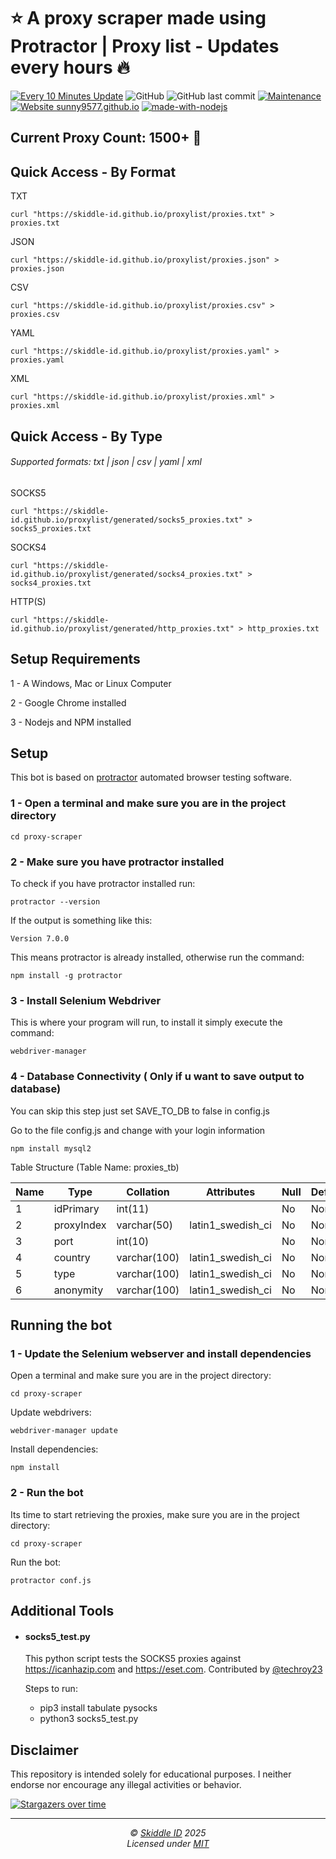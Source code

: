 # ⭐️ A proxy scraper made using Protractor | Proxy list - Updates every hours 🔥

[![Every 10 Minutes Update](https://github.com/Skiddle-ID/proxylist/actions/workflows/nodejs.yml/badge.svg?branch=master)](https://github.com/Skiddle-ID/proxylist/actions/workflows/nodejs.yml)
![GitHub](https://img.shields.io/github/license/Skiddle-ID/proxylist)
![GitHub last commit](https://img.shields.io/github/last-commit/Skiddle-ID/proxylist)
[![Maintenance](https://img.shields.io/badge/Maintained%3F-yes-green.svg)](https://GitHub.com/Skiddle-ID/proxylist/graphs/commit-activity)
[![Website sunny9577.github.io](https://img.shields.io/website-up-down-green-red/http/github.io.svg)](https://sunny9577.github.io/)
[![made-with-nodejs](https://img.shields.io/badge/Made%20with-Nodejs-green.svg)](https://www.nodejs.org/)

<!-- dynamic-count-start -->
## Current Proxy Count: 1500+ 🚀
<!-- dynamic-count-end -->


## Quick Access - By Format


TXT

    curl "https://skiddle-id.github.io/proxylist/proxies.txt" > proxies.txt

JSON

    curl "https://skiddle-id.github.io/proxylist/proxies.json" > proxies.json

CSV

    curl "https://skiddle-id.github.io/proxylist/proxies.csv" > proxies.csv

YAML


    curl "https://skiddle-id.github.io/proxylist/proxies.yaml" > proxies.yaml

XML


    curl "https://skiddle-id.github.io/proxylist/proxies.xml" > proxies.xml

## Quick Access - By Type
###### Supported formats: txt | json | csv | yaml | xml

SOCKS5

    curl "https://skiddle-id.github.io/proxylist/generated/socks5_proxies.txt" > socks5_proxies.txt


SOCKS4

    curl "https://skiddle-id.github.io/proxylist/generated/socks4_proxies.txt" > socks4_proxies.txt

HTTP(S)

    curl "https://skiddle-id.github.io/proxylist/generated/http_proxies.txt" > http_proxies.txt


## Setup Requirements
1 - A Windows, Mac or Linux Computer

2 - Google Chrome installed

3 - Nodejs and NPM installed

## Setup
This bot is based on [protractor](https://www.protractortest.org/#/) automated browser testing software.
### 1 - Open a terminal and make sure you are in the project directory
	cd proxy-scraper

### 2 - Make sure you have protractor installed
To check if you have protractor installed run:

	protractor --version

If the output is something like this:

	Version 7.0.0

This means protractor is already installed, otherwise run the command:

	npm install -g protractor

### 3 - Install Selenium Webdriver
This is where your program will run, to install it simply execute the command:

	webdriver-manager

### 4 - Database Connectivity ( Only if u want to save output to database)
You can skip this step just set SAVE_TO_DB to false in config.js

Go to the file config.js and change with your login information

	npm install mysql2
	
Table Structure (Table Name: proxies_tb)
		
|Name|Type|Collation|Attributes|Null|Default|Comments|Extra|
|----|----|---------|----------|----|-------|--------|-----|
|1	|idPrimary	|int(11)	|		|No	|None		|AUTO_INCREMENT
|2	|proxyIndex	|varchar(50)	|latin1_swedish_ci		|No	|None		
|3	|port	|int(10)		|	|No	|None		
|4	|country	|varchar(100)	|latin1_swedish_ci		|No	|None		
|5	|type	|varchar(100)	|latin1_swedish_ci		|No	|None		
|6	|anonymity	|varchar(100)	|latin1_swedish_ci		|No	|None	

## Running the bot

### 1 - Update the Selenium webserver and install dependencies
Open a terminal and make sure you are in the project directory:
	
	cd proxy-scraper
	
Update webdrivers:

	webdriver-manager update
	
Install dependencies:

	npm install
	
### 2 - Run the bot
Its time to start retrieving the proxies, make sure you are in the project directory:
	
	cd proxy-scraper
	
Run the bot:

	protractor conf.js

## Additional Tools

- #### socks5_test.py
	
	This python script tests the SOCKS5 proxies against https://icanhazip.com and https://eset.com. Contributed by [@techroy23](https://www.github.com/techroy23)

	Steps to run:
	- pip3 install tabulate pysocks
	- python3 socks5_test.py

## Disclaimer
This repository is intended solely for educational purposes. I neither endorse nor encourage any illegal activities or behavior.

[![Stargazers over time](https://starchart.cc/Skiddle-ID/proxylist.svg)](https://starchart.cc/Naereen/badges)

---
<!-- License + Copyright -->
<p  align="center">
  <i>© <a href="https://skiddle.id">Skiddle ID</a> 2025</i><br>
  <i>Licensed under <a href="https://gist.github.com/arcestia/dc2bef037daf25773cb972b69d22be09">MIT</a></i>
</p>
